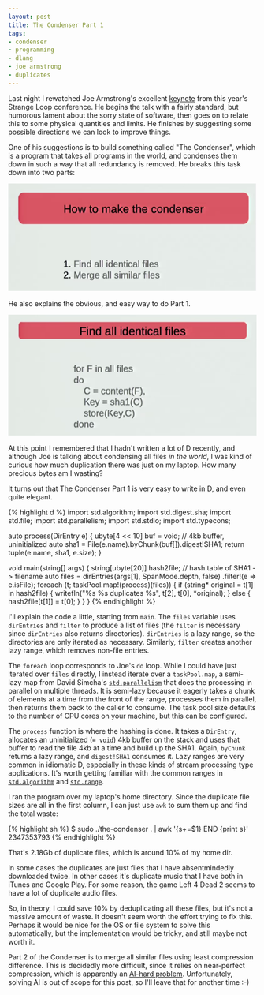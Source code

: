 ```yaml
---
layout: post
title: The Condenser Part 1
tags:
- condenser
- programming
- dlang
- joe armstrong
- duplicates
---
```

Last night I rewatched Joe Armstrong's excellent [keynote][key] from
this year's Strange Loop conference. He begins the talk with a fairly
standard, but humorous lament about the sorry state of software, then
goes on to relate this to some physical quantities and limits. He finishes
by suggesting some possible directions we can look to improve things.

One of his suggestions is to build something called "The Condenser", which
is a program that takes all programs in the world, and condenses them down
in such a way that all redundancy is removed. He breaks this task down
into two parts:

![The Condenser](/img/the-condenser.png)

He also explains the obvious, and easy way to do Part 1.

![The Condenser Part 1](/img/the-condenser-part-1.png)

At this point I remembered that I hadn't written a lot of D recently, and
although Joe is talking about condensing all files _in the world_, I was
kind of curious how much duplication there was just on my laptop. How many
precious bytes am I wasting?

It turns out that The Condenser Part 1 is very easy to write in D, and even
quite elegant.

{% highlight d %}
import std.algorithm;
import std.digest.sha;
import std.file;
import std.parallelism;
import std.stdio;
import std.typecons;

auto process(DirEntry e) {
  ubyte[4 << 10] buf = void;  // 4kb buffer, uninitialized
  auto sha1 = File(e.name).byChunk(buf[]).digest!SHA1;
  return tuple(e.name, sha1, e.size);
}

void main(string[] args) {
  string[ubyte[20]] hash2file;  // hash table of SHA1 -> filename
  auto files = dirEntries(args[1], SpanMode.depth, false)
               .filter!(e => e.isFile);
  foreach (t; taskPool.map!(process)(files)) {
    if (string* original = t[1] in hash2file) {
      writefln("%s %s duplicates %s", t[2], t[0], *original);
    } else {
      hash2file[t[1]] = t[0];
    }
  }
}
{% endhighlight %}

I'll explain the code a little, starting from `main`. The `files` variable
uses `dirEntries` and `filter` to produce a list of files (the `filter` is
necessary since `dirEntries` also returns directories). `dirEntries` is a
lazy range, so the directories are only iterated as necessary. Similarly,
`filter` creates another lazy range, which removes non-file entries.

The `foreach` loop corresponds to Joe's `do` loop. While I could have just
iterated over `files` directly, I instead iterate over a `taskPool.map`, a
semi-lazy map from David Simcha's [`std.parallelism`][par] that does the
processing in parallel on multiple threads. It is semi-lazy because it
eagerly takes a chunk of elements at a time from the front of the range,
processes them in parallel, then returns them back to the caller to consume.
The task pool size defaults to the number of CPU cores on your machine, but
this can be configured.

The `process` function is where the hashing is done. It takes a `DirEntry`,
allocates an uninitialized (`= void`) 4kb buffer on the stack and uses that
buffer to read the file 4kb at a time and build up the SHA1. Again, `byChunk`
returns a lazy range, and `digest!SHA1` consumes it. Lazy ranges are very
common in idiomatic D, especially in these kinds of stream processing type
applications. It's worth getting familiar with the common ranges in
[`std.algorithm`][alg] and [`std.range`][ran].

I ran the program over my laptop's home directory. Since the duplicate
file sizes are all in the first column, I can just use `awk` to sum them
up and find the total waste:

{% highlight sh %}
$ sudo ./the-condenser . | awk '{s+=$1} END {print s}'
2347353793
{% endhighlight %}

That's 2.18Gb of duplicate files, which is around 10% of my home dir.

In some cases the duplicates are just files that I have absentmindedly
downloaded twice. In other cases it's duplicate music that I have both in
iTunes and Google Play. For some reason, the game Left 4 Dead 2 seems to have
a lot of duplicate audio files.

So, in theory, I could save 10% by deduplicating all these files, but it's
not a massive amount of waste. It doesn't seem worth the effort trying to
fix this. Perhaps it would be nice for the OS or file system to solve this
automatically, but the implementation would be tricky, and still maybe not
worth it.

Part 2 of the Condenser is to merge all similar files using least compression
difference. This is decidedly more difficult, since it relies on near-perfect
compression, which is apparently an [AI-hard problem][com]. Unfortunately,
solving AI is out of scope for this post, so I'll leave that for another
time :-)

[key]: https://www.youtube.com/watch?v=lKXe3HUG2l4
[par]: http://dlang.org/phobos/std_parallelism.html
[alg]: http://dlang.org/phobos/std_algorithm.html
[ran]: http://dlang.org/phobos/std_range.html
[com]: http://mattmahoney.net/dc/rationale.html
